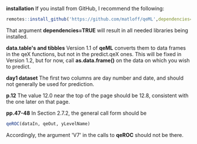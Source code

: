 
**installation** If you install from GitHub, I recommend the following:

``` r
remotes::install_github('https://github.com/matloff/qeML',dependencies=TRUE,build_vignettes=TRUE)
```

That argument **dependencies=TRUE** will result in all needed libraries being installed.

**data.table's and tibbles** Version 1.1 of **qeML** converts them to data frames in the qeX functions, but not in the predict.qeX ones. This will be fixed in Version 1.2, but for now, call **as.data.frame()** on the data on which you wish to predict.

**day1 dataset** The first two columns are day number and date, and should not generally be used for prediction.

**p.12** The value 12.0 near the top of the page should be 12.8,
consistent with the one later on that page.

**pp.47-48** In Section 2.7.2, the general call form should be

``` r
qeROC(dataIn, qeOut, yLevelName)

```

Accordingly, the argument 'V7' in the calls to **qeROC** should not be
there.


